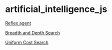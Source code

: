 # artificial_intelligence_js

[Reflex agent](https://luisespino.github.io/artificial_intelligence_js/01_reflex_agent.html)

[Breadth and Depth Search](https://luisespino.github.io/artificial_intelligence_js/02_breadth_depth_search.html)

[Uniform Cost Search](https://luisespino.github.io/artificial_intelligence_js/03_uniform_cost.html)

